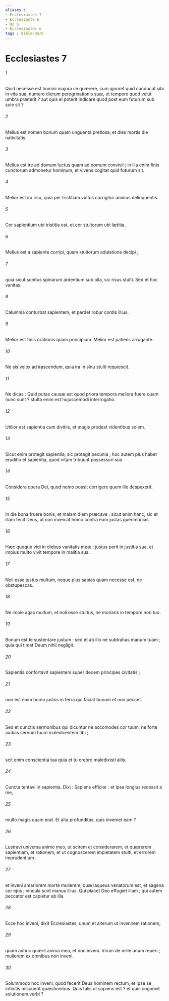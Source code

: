 ```yaml
---
aliases : 
- Ecclesiastes 7
- Ecclésiaste 6
- Qo 6
- Ecclesiastes 6
tags : Bible/Qo/6
---
```


# Ecclesiastes 7

###### 1
Quid necesse est homini majora se quærere, cum ignoret quid conducat sibi in vita sua, numero dierum peregrinationis suæ, et tempore quod velut umbra præterit ? aut quis ei poterit indicare quod post eum futurum sub sole sit ?
###### 2
Melius est nomen bonum quam unguenta pretiosa, et dies mortis die nativitatis.
###### 3
Melius est ire ad domum luctus quam ad domum convivii ; in illa enim finis cunctorum admonetur hominum, et vivens cogitat quid futurum sit.
###### 4
Melior est ira risu, quia per tristitiam vultus corrigitur animus delinquentis.
###### 5
Cor sapientium ubi tristitia est, et cor stultorum ubi lætitia.
###### 6
Melius est a sapiente corripi, quam stultorum adulatione decipi ;
###### 7
quia sicut sonitus spinarum ardentium sub olla, sic risus stulti. Sed et hoc vanitas.
###### 8
Calumnia conturbat sapientem, et perdet robur cordis illius.
###### 9
Melior est finis orationis quam principium. Melior est patiens arrogante.
###### 10
Ne sis velox ad irascendum, quia ira in sinu stulti requiescit.
###### 11
Ne dicas : Quid putas causæ est quod priora tempora meliora fuere quam nunc sunt ? stulta enim est hujuscemodi interrogatio.
###### 12
Utilior est sapientia cum divitiis, et magis prodest videntibus solem.
###### 13
Sicut enim protegit sapientia, sic protegit pecunia ; hoc autem plus habet eruditio et sapientia, quod vitam tribuunt possessori suo.
###### 14
Considera opera Dei, quod nemo possit corrigere quem ille despexerit.
###### 15
In die bona fruere bonis, et malam diem præcave ; sicut enim hanc, sic et illam fecit Deus, ut non inveniat homo contra eum justas querimonias.
###### 16
Hæc quoque vidi in diebus vanitatis meæ : justus perit in justitia sua, et impius multo vivit tempore in malitia sua.
###### 17
Noli esse justus multum, neque plus sapias quam necesse est, ne obstupescas.
###### 18
Ne impie agas multum, et noli esse stultus, ne moriaris in tempore non tuo.
###### 19
Bonum est te sustentare justum : sed et ab illo ne subtrahas manum tuam ; quia qui timet Deum nihil negligit.
###### 20
Sapientia confortavit sapientem super decem principes civitatis ;
###### 21
non est enim homo justus in terra qui faciat bonum et non peccet.
###### 22
Sed et cunctis sermonibus qui dicuntur ne accomodes cor tuum, ne forte audias servum tuum maledicentem tibi ;
###### 23
scit enim conscientia tua quia et tu crebro maledixisti aliis.
###### 24
Cuncta tentavi in sapientia. Dixi : Sapiens efficiar : et ipsa longius recessit a me,
###### 25
multo magis quam erat. Et alta profunditas, quis inveniet eam ?
###### 26
Lustravi universa animo meo, ut scirem et considerarem, et quærerem sapientiam, et rationem, et ut cognoscerem impietatem stulti, et errorem imprudentium :
###### 27
et inveni amariorem morte mulierem, quæ laqueus venatorum est, et sagena cor ejus ; vincula sunt manus illius. Qui placet Deo effugiet illam ; qui autem peccator est capietur ab illa.
###### 28
Ecce hoc inveni, dixit Ecclesiastes, unum et alterum ut invenirem rationem,
###### 29
quam adhuc quærit anima mea, et non inveni. Virum de mille unum reperi ; mulierem ex omnibus non inveni.
###### 30
Solummodo hoc inveni, quod fecerit Deus hominem rectum, et ipse se infinitis miscuerit quæstionibus. Quis talis ut sapiens est ? et quis cognovit solutionem verbi ?
